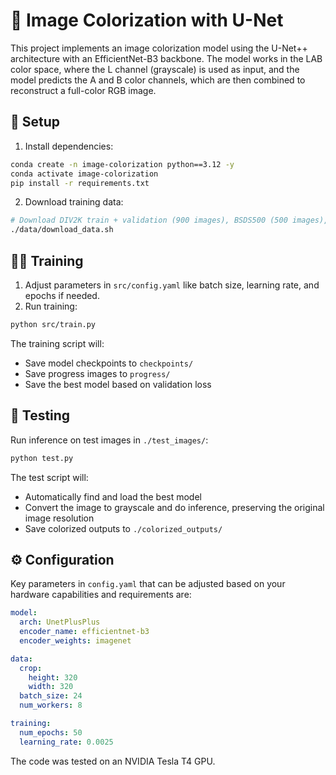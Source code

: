 # 🎨 Image Colorization with U-Net

This project implements an image colorization model using the U-Net++ architecture with an EfficientNet-B3 backbone.
The model works in the LAB color space, where the L channel (grayscale) is used as input, and the model predicts the A and B color channels, which are then combined to reconstruct a full-color RGB image.

## 🔧 Setup

1. Install dependencies:
```bash
conda create -n image-colorization python==3.12 -y
conda activate image-colorization
pip install -r requirements.txt
```

2. Download training data:
```bash
# Download DIV2K train + validation (900 images), BSDS500 (500 images), and Stanford Background Dataset (715 images)
./data/download_data.sh
```

## 🏋️‍♂️ Training

1. Adjust parameters in `src/config.yaml` like batch size, learning rate, and epochs if needed.
2. Run training:
```bash
python src/train.py
```

The training script will:
- Save model checkpoints to `checkpoints/`
- Save progress images to `progress/`
- Save the best model based on validation loss

## 🧪 Testing

Run inference on test images in `./test_images/`:
```bash
python test.py
```

The test script will:
- Automatically find and load the best model
- Convert the image to grayscale and do inference, preserving the original image resolution
- Save colorized outputs to `./colorized_outputs/`

## ⚙️ Configuration

Key parameters in `config.yaml` that can be adjusted based on your hardware capabilities and requirements are:
```yaml
model:
  arch: UnetPlusPlus
  encoder_name: efficientnet-b3
  encoder_weights: imagenet

data:
  crop:
    height: 320
    width: 320
  batch_size: 24
  num_workers: 8

training:
  num_epochs: 50
  learning_rate: 0.0025
```
The code was tested on an NVIDIA Tesla T4 GPU.